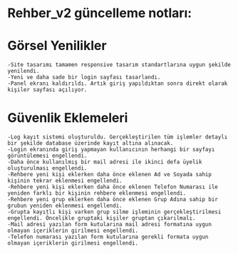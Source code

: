 # Rehber_v2 güncelleme notları:



# Görsel Yenilikler
    -Site tasarımı tamamen responsive tasarım standartlarına uygun şekilde yenilendi.
    -Yeni ve daha sade bir login sayfası tasarlandı.
    -Panel ekranı kaldırıldı. Artık giriş yapıldıktan sonra direkt olarak kişiler sayfası açılıyor.

# Güvenlik Eklemeleri
    -Log kayıt sistemi oluşturuldu. Gerçekleştirilen tüm işlemler detaylı bir şekilde database üzerinde kayıt altına alınacak.
    -Login ekranında giriş yapmayan kullanıcının herhangi bir sayfayı görüntülemesi engellendi.
    -Daha önce kullanılmış bir mail adresi ile ikinci defa üyelik oluşturulması engellendi.
    -Rehbere yeni kişi eklerken daha önce eklenen Ad ve Soyada sahip kişinin tekrar eklenmesi engellendi.
    -Rehbere yeni kişi eklerken daha önce eklenen Telefon Numarası ile yeniden farklı bir kişinin rehbere eklenmesi engellendi.
    -Rehbere yeni grup eklerken daha önce eklenen Grup Adına sahip bir grubun yeniden eklenmesi engellendi.
    -Grupta kayıtlı kişi varken grup silme işleminin gerçekleştirilmesi engellendi. Öncelikle gruptaki kişiler gruptan çıkarılmalı.
    -Mail adresi yazılan form kutularına mail adresi formatına uygun olmayan içeriklerin girilmesi engellendi.
    -Telefon numarası yazılan form kutularına gerekli formata uygun olmayan içeriklerin girilmesi engellendi.

